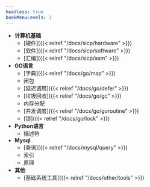 ```yaml
---
headless: true
bookMenuLevels: 1
---
```


- **计算机基础**
  - [硬件]({{< relref "/docs/sicp/hardware" >}})
  - [软件]({{< relref "/docs/sicp/software" >}})
  - [汇编]({{< relref "/docs/sicp/asm" >}})
- **GO语言**
  - [字典]({{< relref "/docs/go/map" >}})
  - 闭包
  - [延迟调用]({{< relref "/docs/go/defer" >}})
  - [垃圾回收]({{< relref "/docs/go/gc" >}})
  - 内存分配
  - [并发调度]({{< relref "/docs/go/goroutine" >}})
  - [锁]({{< relref "/docs/go/lock" >}})
- **Python语言**
  - 描述符
- **Mysql**
  - [查询]({{< relref "/docs/mysql/query" >}})
  - 索引
  - 原理
- **其他**
  - [基础系统工具]({{< relref "/docs/other/tools" >}})
